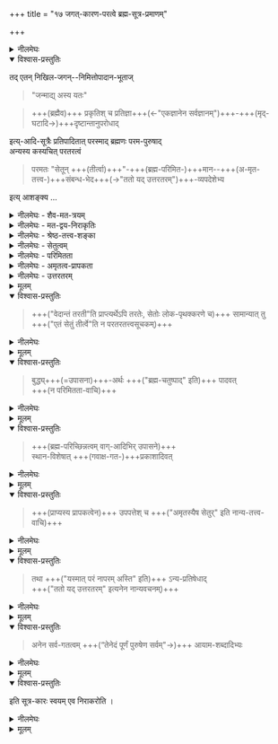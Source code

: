 +++
title = "१७ जगत्-कारण-परत्वे ब्रह्म-सूत्र-प्रमाणम्"

+++

<details><summary>नीलमेघः</summary>

जगत्कारण परब्रह्म श्रीमन्नारायण से श्रेष्ठ कोई तत्त्व नहीं यह अर्थ ब्रह्मसूत्रों से सिद्ध होता है ।  
</details>

<details open><summary>विश्वास-प्रस्तुतिः</summary>

तद् एतन् निखिल-जगन्--निमित्तोपादान-भूताज्  

> "जन्माद्य् अस्य यतः" 

> +++(ब्रह्मैव)+++ प्रकृतिश् च प्रतिज्ञा+++(←"एकज्ञानेन सर्वज्ञानम्")+++-+++(मृद्-घटादि→)+++दृष्टान्तानुपरोधाद् 

इत्य्-आदि-सूत्रैः प्रतिपादितात् परस्माद् ब्रह्मणः परम-पुरुषाद्  
अन्यस्य कस्यचित् परतरत्वं 

> परमतः "सेतून् +++(तीर्त्वा)+++"-+++(ब्रह्म-परिमित-)+++मान--+++(अ-मृत-तत्त्व-)+++संबन्ध-भेद+++(→"ततो यद् उत्तरतरम्")+++-व्यपदेशेभ्य 

इत्य् आशङ्क्य …

</details>

<details><summary>नीलमेघः - शैव-मत-त्रयम्</summary>

शैवों में तीन मत हैं ।  
पूर्व दो मत खण्डित होने पर  
वे उत्तर दो मत को उपस्थित करते हैं ।  
वे तीन मत ये हैं कि  

(१) जगत का उपादान कारण प्रकृति है,  
शिवजी जगत का निमित्त कारण हैं।  

श्रुतियों के द्वारा  
नारायण का जगत्कारणत्व सिद्ध होने पर  
वे कहते हैं कि  

(२) नारायण जगत का उपादान कारण हैं,  
शिवजी जगत का निमित्त कारण हैं ।  

यहाँ पर भी निमित्त कारण एवं उपादान कारण में एकत्व को सिद्ध करके  
जगत के प्रति नारायण का उपादानत्व एवं निमित्तत्व को सिद्ध करने पर  
वे कहते हैं कि 

(३) जगत का निमित्त कारण एवं उपादान कारण बनने वाले नारयण मोक्षदाता हैं,  
वे मुक्तों के प्राप्य नहीं हैं  
मुक्तों के प्राप्य तो  
वे शिवजी ही हैं  
जो नारायण से बड़े हैं । 
</details>

<details><summary>नीलमेघः - मत-द्वय-निराकृतिः</summary>

इन तीनों मतों में  
प्रथम वर्णित दोनों मतों का खण्डन  
अब तक श्री भाष्यकार स्वामी जी ने कहा है कि  
"जन्माद्यस्य यतः,”  
“प्रकृतिश्च प्रतिज्ञादृष्टान्तानुपरोधात् "  
इत्यादि ब्रह्मसूत्रों से  
तथा इन सूत्रों का विषयवाक्य बनने वाले  श्रुतिवचनों से  
यह सिद्ध हो गया है कि  
श्रीमन्नारायण भगवान ही  
जगत का उपादान कारण  
एवं निमित्त कारण बनने वाले परब्रह्म हैं ।  

इस परमपुरुष नारायण भगवान से बढ़कर  
कोई तत्त्व नहीं है  
</details>

<details><summary>नीलमेघः - श्रेष्ठ-तत्त्व-शङ्का</summary>

[[२४६]]  
ब्रह्म-सूत्रों में  

> परमतः सेतून् मान-संबन्ध-भेद-व्यपदेशेभ्य 

इस ब्रह्मसूत्र के द्वारा  
इस शंका का —  
कि श्रीमन्-नारायण भगवान से बढ़कर कोई तत्त्व होगा -  
उल्लेख करके  

“सामान्यात्त,” “बुद्ध्यर्थः पादवत्" "स्थानविशेषात् प्रकाशादिवत्" "उपपत्तेश्च" "तथाऽन्यप्रतिषेधात् " और "अनेन सर्वगतश्वमायामशब्दादिभ्यः” इन ब्रह्मसूत्रों से उपर्युक्त शंका का निराकरण किया गया है ।  

इन सूत्रों का अर्थ यह है कि  
पूर्वपक्षी कहता है कि  
जगत का कारण बनने वाले ब्रह्म से भी बढ़कर  
एक तत्त्व है ऐसा मानना चाहिये ।  
इसमें चार कारण हैं ।  
</details>

<details><summary>नीलमेघः - सेतुत्वम्</summary>

प्रथम हेतु यह है कि उपनिषद में जगत्कारण ब्रह्म के विषय में कहा गया है कि  

> "अथ य आत्मा स सेतुः" 

अर्थात् - 

> जगत्कारण परमात्मा सेतु है  
> अर्थात् पुल है,  
> पुल एक तीर से दूसरे तीर में पहुँचाने वाला होता है,  
> परमात्मा को सेतु कहने से  
> यह व्यक्त होता है कि  
> परमात्मा साधक को दूसरे के समीप पहुँचा देते हैं  

वह दूसरा तत्त्व -  
जो परमात्मा को प्राप्त करने के बाद प्राप्त होता है -  
परमात्मा से श्रेष्ठ ही होगा ।  

किंच उपनिषद में "एतं सेतुं तीर्त्वा" कहकर  
पुल बनने वाले जगत्कारण ब्रह्म को पार करने के लिये कहा गया है।  

इससे सिद्ध होता है कि  
दूसरा ही तत्त्व प्राप्य है ।  
इस प्रकार जगत्कारण ब्रह्म को  
सेतु कहने से  
दूसरा प्राप्यतत्त्व सिद्ध होता है ।  
यह प्रथम हेतु है । 

</details>

<details><summary>नीलमेघः - परिमितता</summary>

द्वितीय हेतु यह है कि  
जगत्कारण ब्रह्म को  

> "चतुष्-पाद् ब्रह्म षोडश-कलम्” 

कहकर चार पाद वाला  
एवं सोलह कला वाला कहा गया है ।  
इससे जगत्कारण ब्रह्म  
परिमित सिद्ध होता है  
इससे सिद्ध होता है कि  
अपरिमित दुसरा है ।  

यह द्वितीय हेतु हैं। 

</details>

<details><summary>नीलमेघः - अमृतत्व-प्रापकता</summary>

तृतीय हेतु यह है कि  
उपनिषद में  
"अमृतस्यैष सेतुः” कहकर  
परब्रह्म साधकों को  
अमृततत्त्व के यहाँ पहुँचाने वाला कहा गया है,  
परब्रह्म के द्वारा प्राप्त होने वाला अमृततत्त्व  
परब्रह्म से श्रेष्ठ सिद्ध होता है ।  
अमृततत्व की प्राप्ति का साधन ब्रह्म है,  
अतएव वह प्रापक है ।  
अमृततत्त्व प्राप्य है,  
इनमें प्राप्य प्रापक संबन्ध है,  
इससे परब्रह्म से श्रेष्ठ अमृततत्त्व सिद्ध होता है ।  
यह तृतीय हेतु है । 

</details>

<details><summary>नीलमेघः - उत्तरतरम्</summary>

चतुर्थ हेतु यह है कि  
उपनिषद् में  
"ततो यद् उत्तरतरम्" कहकर  
परब्रह्म परमपुरुष से श्रेष्ठ बनने वाले एक तत्त्व का  
स्पष्ट वर्णन है  
वह तत्त्व उपर्युक्त  
चार हेतुओं से  
परब्रह्म से श्रेष्ठ सिद्ध होता है ।  
उस तत्त्व को मानना चाहिये ।  
यह पूर्वपक्ष है,  
इसका वर्णन "परमतः सेतुन्मानसंबन्धभेदव्यपदेशेभ्यः "  
इस सूत्र में किया गया है । " 

</details>


<details><summary>मूलम्</summary>

तदेतन्निखिलजगन्निमित्तोपादानभूताज्  

> "जन्माद्यस्य यतः" 

> प्रकृतिश्च प्रतिज्ञादृष्टान्तानुपरोधाद् 

इत्यादिसूत्रैः प्रतिपादितात्परस्माद्ब्रह्मणः परमपुरुषादन्यस्य कस्यचित्परतरत्वं 

> परमतः सेतून्मानसंबन्धभेदव्यपदेशेभ्य 

इत्याशङ्क्य …
</details>

<details open><summary>विश्वास-प्रस्तुतिः</summary>

> +++("वेदान्तं तरती"ति प्राप्त्यर्थेऽपि तरतेः, सेतोः लोक-पृथक्करणे च)+++ सामान्यात् तु  
> +++("एतं सेतुं तीर्त्वे"ति न परतरतत्त्वसूचकम्)+++
</details>

<details><summary>नीलमेघः</summary>

'सामान्यात् तु' इत्यादि सूत्र  
सिद्धान्त का प्रतिपादक है ।  
उपयुक्त पूर्वपक्ष उपस्थित होने पर  
सिद्धान्ती कहते हैं कि  
"सामान्यात् तु”  
अर्थात् उपर्युक्त पूर्वपक्ष समीचीन नहीं है ।  

पूर्वपक्ष में यह जो कहा गया है  
कि उपनिषद् में परब्रह्म को सेतु अर्थात् पुल कहा गया है,  
इससे सिद्ध होता है कि  
परब्रह्म के द्वारा प्राप्त होने वाला दूसरा तत्त्व है,  
वह परब्रह्म से श्रेष्ठ है ।  

पूर्वपक्ष की यह युक्ति समीचीन नहीं  
क्योंकि यहाँ पर  
परब्रह्म किसी दूसरी वस्तु को प्राप्त कराने वाला सेतु  
नहीं कहा गया है  
किन्तु 

> "एष सेतुर् विधृतिर्  
> एषा लोकानाम् असंभेदाय" 

कहकर  
यह बतलाया गया है कि  
परब्रह्म इन लोकों में  
तथा इन प्रापञ्चिक पदार्थों में  
संकर होने नहीं देता है,  
सब पदार्थों को अपने २ व्यवस्थित स्वभावों में  
कायम रखता है,  
सभी चेतनाचेतन पदार्थों को  
बिना संकर के  
अपने में व्यवस्थित रूप में बांधे रखता है  
इसलिये परब्रह्म सेतु कहलाता है ।  
यही अर्थ वहाँ प्रतिपाद्य है । 

> “एतं सेतुं तीर्त्वा" 

का जो यह अर्थ किया गया है कि  

> परब्रह्म को पार करके  
दूसरी वस्तु को साथ प्राप्त करता है,  

यह अर्थ भी समीचीन नहीं । 

यहाँ परब्रह्म को प्राप्त करने का वर्णन है  
पार करने का नहीं। 

  
[[२४७]]  
जिस प्रकार “वेदान्तं तरति" कहने पर  
यह अर्थ निकलता है कि  
वेदान्त को प्राप्त करता है ।  
उसी प्रकार प्रकृत में समझना चाहिये।  
इस प्रकार पूर्वपक्ष के प्रथम हेतु का  
निराकरण किया गया है ।  

</details>


<details><summary>मूलम्</summary>

> सामान्यात् तु 
</details>


<details open><summary>विश्वास-प्रस्तुतिः</summary>

> बुद्ध्य्+++(=उपासना)+++-अर्थः +++("ब्रह्म-चतुष्पाद्" इति)+++ पादवत्  
> +++(न परिमितता-वाचि)+++
</details>

<details><summary>नीलमेघः</summary>

> "बुद्ध्यर्थः पादवत्”  

इस सूत्र से द्वितीय हेतु का निराकरण किया जाता है ।  
इस सूत्र का यह अर्थ है कि  
"चतुष्पादं ब्रह्म” “षोडशकलम्” कहकर  
जो परब्रह्म को चार पाद वाला और षोडश कला वाला कहा गया है,  
इससे परब्रह्म को परिमित न समझना चाहिये  
क्योंकि जगत्-कारण परब्रह्म  
"सत्यं ज्ञानमनन्तं ब्रह्म" इस वाक्य से  
अनन्त अर्थात् अपरिमित कहा गया है ।  
वह स्वतः परिमित नहीं हो सकता है ।  

उपासना के लिये वह चार पादवाला एवं षोडशकला वाला कहा गया है  
क्योंकि उस प्रकार ब्रह्म का उपासन करना चाहिये  
उससे विलक्षण फल प्राप्त होता है ।  
जिस प्रकार  

> “वाक् पादः, प्राणः पादः, चक्षुः पादः, श्रोत्रं पादः " 

कहकर उपासना के लिये  
परब्रह्म का वाक इत्यादि पाद कहे गये हैं,  
उसी प्रकार प्रकृत में समझना चाहिये ।+++(5)+++ 

"चतुष्पात्" कहने मात्र से परब्रह्म को  
स्वतः परिमित न मानना चाहिये ।  
न अपरिमित किसी दूसरी वस्तु की  
कल्पना ही करनी चाहिये ।  
इस सूत्र से पूर्वपक्ष के  
द्वितीय हेतु का निराकरण हो जाता है।  
यहां पर यह शंका होती है कि  
ब्रह्म स्वतः अपरिच्छिन्न है,  

</details>


<details><summary>मूलम्</summary>

> बुद्ध्य्-अर्थः पादवत्  
</details>


<details open><summary>विश्वास-प्रस्तुतिः</summary>

> +++(ब्रह्म-परिच्छिन्नत्वम् वाग्-आदिभिर् उपासने)+++  
> स्थान-विशेषात् +++(गवाक्ष-गत-)+++प्रकाशादिवत् 
</details>

<details><summary>नीलमेघः</summary>

उपासना के लिये भी  
वह परिच्छिन्न कैसे बन सकता है ?  
इस शंका का समाधान करने के लिये  
यह सूत्र प्रवृत्त है कि  

> "स्थान-विशेषात् प्रकाशादिवत्" । 

अर्थात्  

ब्रह्म स्वतः अपरिच्छिन्न होने पर  
वाग् इत्यादि स्थान-विशेष-रूपी उपाधियों के संबन्ध के अनुसार  
परिच्छिन्न रूप में  
उसका अनुसन्धान हो सकता है  

जिस प्रकार प्रकाश और आकाश इत्यादि पदार्थ  
अत्यन्त विस्तृत होने पर भी  
वे गवाक्ष के छिद्र  
और घट आदि स्थानों के अनुसार  
परिच्छन्न समझे जाते हैं,  
गवाक्ष के छिद्र से आने वाला प्रकाश  
परिच्छिन्न समझा जाता है  
तथा घट आदि उपाधियों से संबद्ध आकाश परिच्छिन्न प्रतीत होता है ।  
इसी प्रकार स्वतः अपरिच्छिन्न ब्रह्म भी  
वाग् आदि उपाधि संबन्ध से  
परिच्छिन्न प्रतीत होता है ।  
ब्रह्म का अपरिच्छिन्नत्व स्वाभाविक धर्म है  
परिच्छिन्नत्व औपाधिक धर्म है ।  
स्वाभाविक धर्म और औपाधिक धर्म में विरोध नहीं होता है ।+++(5)+++  

</details>


<details><summary>मूलम्</summary>

> स्थान-विशेषात् प्रकाशादिवत् 
</details>

<details open><summary>विश्वास-प्रस्तुतिः</summary>

> +++(प्राप्यस्य प्रापकत्वेन)+++ उपपत्तेश् च  +++("अमृतस्यैष सेतुर्" इति नान्य-तत्त्व-वाचि)+++ 
</details>

<details><summary>नीलमेघः</summary>

पूर्वपक्ष में तृतीय हेतु यह कहा गया है कि  
"अमृतस्यैष सेतुः" इत्यादि वाक्यों से  
जगत्-कारण-ब्रह्म अमृततत्त्व को प्राप्त करने वाला  
तथा अमृततत्त्व उसके द्वारा प्राप्य कहा गया है  
इस प्रकार इनमें प्राप्य प्रापकभाव संबन्ध प्रतिपादन होने से  
यह मानना पड़ता है कि  
जगत्कारण ब्रह्म से अमृततत्त्व श्रेष्ठ है ।  

इस तृतीय हेतु का निराकरण करने के लिये  
यह सूत्र प्रवृत्त है कि "उपपत्तेश्च"  
जगत्कारण ब्रह्म अपनी प्राप्ति कराने में  
साधन होने से 
उपाय कहा गया है ।  
प्राप्य अमृततत्व जगत्-कारणब्रह्म ही है,  
प्रापक भी जगत्कारण ब्रह्म ही है,  
जगत्कारण ब्रह्म  
अपनी प्राप्ति करा देता है  
इस लिये उसे प्रापक कहा गया है ।  
यह अर्थ "नायमात्मा"  
इत्यादि श्रुति वाक्य से समर्थित है ।  
वहाँ "यमेवैष वृणुते तेन लभ्यः" कहकर  
परब्रह्म अपनी प्राप्ति में साधन कहा गया है ।  
इस प्रकार इस सूत्र से  
पूर्वपक्ष के तृतीय हेतु का निराकरण हो जाता है ।  

</details>


<details><summary>मूलम्</summary>

> उपपत्तेश् च  
</details>

<details open><summary>विश्वास-प्रस्तुतिः</summary>

> तथा +++("यस्मात् परं नापरम् अस्ति" इति)+++ ऽन्य-प्रतिषेधाद्  
> +++("ततो यद् उत्तरतरम्" इत्यनेन नान्यवचनम्)+++
</details>

<details><summary>नीलमेघः</summary>

पूर्वपक्ष में "ततो यद् उत्तरतरम्"  
इस श्रुति वाक्य को प्रमाणरूप में उपस्थित करके  
चतुर्थ हेतु का वर्णन  
इस प्रकार किया गया है कि  
जगत्कारण परमपुरुष से भी  
श्रेष्ठ बनने वाला एक तत्त्व का  
इस वाक्य में वर्णन है ।  

[[२४८]]  
इस चतुर्थ हेतु का निराकरण  
करने के लिये यह सूत्र प्रवृत्त है कि "तथाऽन्यप्रतिषेधात्”  
अर्थात् वहाँ "यस्मात् परं नापरम् अस्ति" कहकर  
यह बतलाया गया है कि  
जगत्कारण परमपुरुष से बढ़कर  
कोई तत्त्व नहीं है।  
उससे विरोध उपस्थित होगा ।  

इसलिये “ततो यदुत्तरतरम्” का यह अर्थ करना ही युक्त है कि  
उपर्युक्त कारण से  
सर्व सिद्ध होने वाले जो परमपुरुष हैं  
वे प्राकृत रूप रहित एवं निर्दोष हैं,  
उनको जानने वाले मुक्त होते हैं ।  

इस वाक्य का विचार  
इस ग्रन्थ में विस्तार से किया गया है  
इसलिये यहाँ विस्तार नहीं किया जाता ।  

</details>


<details><summary>मूलम्</summary>

> तथान्य-प्रतिषेधाद्  
</details>

<details open><summary>विश्वास-प्रस्तुतिः</summary>

> अनेन सर्व-गतत्वम् +++(“तेनेदं पूर्णं पुरुषेण सर्वम्"→)+++ आयाम-शब्दादिभ्यः  
</details>

<details><summary>नीलमेघः</summary>

> अनेन सर्व-गतत्वम् आयाम-शब्दादिभ्यः  

अर्थात्  
जगत्कारण परमपुरुष परमात्मा  
सर्वव्यापक होकर रहते हैं,  
यह अर्थ उनकी सर्वव्यापकता को सिद्ध करने वाले  

> “तेनेदं पूर्णं पुरुषेण सर्वम्" 

इत्यादि वाक्यों से सिद्ध होता है  
इससे यही फलित होता है कि  
जगत्कारण ब्रह्म से बढ़कर  
कोई तत्त्व नहीं है ।  

इन दोनों सूत्रों से  
पूर्वपक्ष के चतुर्थ हेतु का  
निराकरण हो जाता है । 

</details>


<details><summary>मूलम्</summary>

> अनेन सर्वगतत्वमायामशब्दादिभ्यः  
</details>


<details open><summary>विश्वास-प्रस्तुतिः</summary>

इति सूत्र-कारः स्वयम् एव निराकरोति ।
</details>

<details><summary>नीलमेघः</summary>

इस प्रकार ब्रह्म सूत्रकार ने  
पराधिकरण में  
प्रथम सूत्र से जगत्कारण ब्रह्म से  
श्रेष्ठ सिद्ध होने वाले  
किसी तत्त्व के विषय में  
पूर्वपक्ष को उपस्थित करके  
उत्तर सूत्रों से  
उस पूर्वपक्ष का निराकरण करके  
जगत्कारण परम-पुरुष परमात्मा परब्रह्म श्रीमन्नारायण भगवान् को ही  
सर्वश्रेष्ठ सिद्ध किया है ।  

</details>


<details><summary>मूलम्</summary>

इति सूत्र-कारः स्वयम् एव निराकरोति ।
</details>
